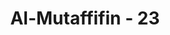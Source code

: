 ---
title: "Al-Mutaffifin - 23"
no: 23
arabic_no: ٢٣
ayah: عَلَى الْاَرَاۤىِٕكِ يَنْظُرُوْنَۙ
translation: "mereka (duduk) di atas dipan-dipan melepas pandangan. "
tafsir: "Mereka duduk di atas dipan-dipan sambil memandang berbagai macam kenikmatan surga seperti bidadari, anak-anak mereka yang mati sebelum balig yang disediakan dalam surga untuk berkhidmat kepada orang tuanya, aneka macam makanan dan minuman, dan sebagainya."
---